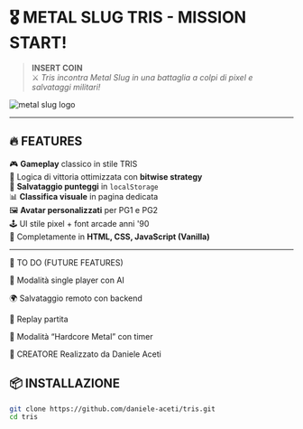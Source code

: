 # 🎖️ METAL SLUG TRIS - MISSION START!

> **INSERT COIN**  
> ⚔️ *Tris incontra Metal Slug in una battaglia a colpi di pixel e salvataggi militari!*

![metal slug logo](https://upload.wikimedia.org/wikipedia/id/a/ab/MetalSlugLogo.png)

---


## 🔥 FEATURES

🎮 **Gameplay** classico in stile TRIS  
🧠 Logica di vittoria ottimizzata con **bitwise strategy**  
💾 **Salvataggio punteggi** in `localStorage`  
📊 **Classifica visuale** in pagina dedicata  
🖼️ **Avatar personalizzati** per PG1 e PG2  
🕹️ UI stile pixel + font arcade anni '90  
🔧 Completamente in **HTML, CSS, JavaScript (Vanilla)**

---

🚧 TO DO (FUTURE FEATURES)

🤖 Modalità single player con AI

🌍 Salvataggio remoto con backend

🔁 Replay partita

🔫 Modalità “Hardcore Metal” con timer

🏅 CREATORE
Realizzato da Daniele Aceti

## 📦 INSTALLAZIONE

```bash
git clone https://github.com/daniele-aceti/tris.git
cd tris
